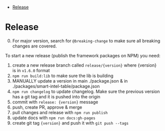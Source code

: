 - [Release](#release)

# Release

0. For major version, search for `@breaking-change` to make sure all breaking changes are covered.

To start a new release (publish the framework packages on NPM) you need:

1. create a new release branch called `release/{version}` where {version} is in `v1.6.0` format
2. `npm run build:lib` to make sure the lib is building
3. MANUALLY update a version in main ./package.json & in ./packages/smart-intel-table/package.json
4. `npm run changelog` to update changelog. Make sure the previous version has a git tag and it is pushed into the origin
5. commit with `release: {version}` message
6. push, create PR, approve & merge
7. pull changes and release with `npm run publish`
8. update docs with `npm run docs:gh-pages`
9. create git tag `{version}` and push it with `git push --tags`
